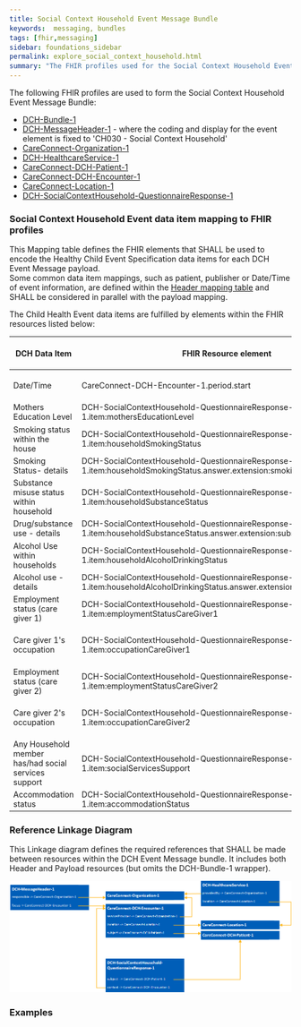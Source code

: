 ```yaml
---
title: Social Context Household Event Message Bundle
keywords:  messaging, bundles
tags: [fhir,messaging]
sidebar: foundations_sidebar
permalink: explore_social_context_household.html
summary: "The FHIR profiles used for the Social Context Household Event Message Bundle"
---
```


The following FHIR profiles are used to form the Social Context Household Event Message Bundle:

- [DCH-Bundle-1](https://fhir.nhs.uk/STU3/StructureDefinition/DCH-Bundle-1)
- [DCH-MessageHeader-1](https://fhir.nhs.uk/STU3/StructureDefinition/DCH-MessageHeader-1) - where the coding and display for the event element is fixed to 'CH030 - Social Context Household'
- [CareConnect-Organization-1](https://fhir.hl7.org.uk/STU3/StructureDefinition/CareConnect-Organization-1)
- [DCH-HealthcareService-1](https://fhir.nhs.uk/STU3/StructureDefinition/DCH-HealthcareService-1)
- [CareConnect-DCH-Patient-1](https://fhir.nhs.uk/STU3/StructureDefinition/CareConnect-DCH-Patient-1)
- [CareConnect-DCH-Encounter-1](https://fhir.nhs.uk/STU3/StructureDefinition/CareConnect-DCH-Encounter-1)
- [CareConnect-Location-1](https://fhir.hl7.org.uk/STU3/StructureDefinition/CareConnect-Location-1)
- [DCH-SocialContextHousehold-QuestionnaireResponse-1](https://fhir.nhs.uk/STU3/StructureDefinition/DCH-SocialContextHousehold-QuestionnaireResponse-1)

### Social Context Household Event data item mapping to FHIR profiles ###

This Mapping table defines the FHIR elements that SHALL be used to encode the Healthy Child Event Specification data items for each DCH Event Message payload.  
Some common data item mappings, such as patient, publisher or Date/Time of event information, are defined within the [Header mapping table](explore_event_header_design.html) and SHALL be considered in parallel with the payload mapping.

The Child Health Event data items are fulfilled by elements within the FHIR resources listed below:

| DCH Data Item                                        | FHIR Resource element                                                                  | Mandatory/<br/>/Required<br/>/Optional |  Note                           |
|------------------------------------------------------|----------------------------------------------------------------------------------------|----------------------------------------|---------------------------------|
| Date/Time                                            | CareConnect-DCH-Encounter-1.period.start                                               | Mandatory                              | Format is YYYY-MM-DD”T”HH:MM:SS |
| Mothers Education Level                              | DCH-SocialContextHousehold-QuestionnaireResponse-1.item:mothersEducationLevel          | Required                               | Free text                       |
| Smoking status within the house                      | DCH-SocialContextHousehold-QuestionnaireResponse-1.item:householdSmokingStatus         | Required                               | Allow SNOMED CT only            |
| Smoking Status- details                              | DCH-SocialContextHousehold-QuestionnaireResponse-1.item:householdSmokingStatus.answer.extension:smokingStatusDetails         | Required                               | Free text            |
| Substance misuse status within household             | DCH-SocialContextHousehold-QuestionnaireResponse-1.item:householdSubstanceStatus       | Required                               | Allow SNOMED CT only            |
| Drug/substance use - details                         | DCH-SocialContextHousehold-QuestionnaireResponse-1.item:householdSubstanceStatus.answer.extension:substanceStatusDetails         | Required                               | Free text            |
| Alcohol Use within households                        | DCH-SocialContextHousehold-QuestionnaireResponse-1.item:householdAlcoholDrinkingStatus | Required                               |Allow SNOMED CT only             |
| Alcohol use - details                                | DCH-SocialContextHousehold-QuestionnaireResponse-1.item:householdAlcoholDrinkingStatus.answer.extension:alcoholStatusDetails | Required                               | Free text            |
| Employment status  (care giver 1)                    | DCH-SocialContextHousehold-QuestionnaireResponse-1.item:employmentStatusCareGiver1     | Required                               |                                 |
| Care giver 1's occupation                            | DCH-SocialContextHousehold-QuestionnaireResponse-1.item:occupationCareGiver1           | Required                               | Free text field to be used if no coded text available                                |
| Employment status (care giver 2)                     | DCH-SocialContextHousehold-QuestionnaireResponse-1.item:employmentStatusCareGiver2     | Required                               |                                 |
| Care giver 2's occupation                            | DCH-SocialContextHousehold-QuestionnaireResponse-1.item:occupationCareGiver2           | Required                               | Free text field to be used if no coded text available                                |
| Any Household member has/had social services support | DCH-SocialContextHousehold-QuestionnaireResponse-1.item:socialServicesSupport          | Required                               | Boolean                         |
| Accommodation status                                 | DCH-SocialContextHousehold-QuestionnaireResponse-1.item:accommodationStatus            | Mandatory                              |                                 |

### Reference Linkage Diagram ###

This Linkage diagram defines the required references that SHALL be made between resources within the DCH Event Message bundle. It includes both Header and Payload resources (but omits the DCH-Bundle-1 wrapper).

<img src="images/explore/SocialContextHousehold.png">

### Examples ###

<script src="https://gist.github.com/IOPS-DEV/d5ec50cc40302644b2a71c7e19d76fcb.js"></script>

<script src="https://gist.github.com/IOPS-DEV/c9967e11c63be5394659b2214ba1ff03.js"></script>

